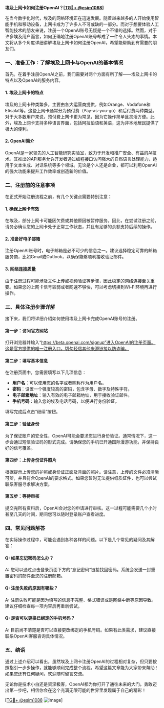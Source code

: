 **埃及上网卡如何注册OpenAI？[[TG💪+ @esim1088](https://t.me/s/esim1088)]**

在当今数字化时代，埃及的网络环境正在迅速发展。随着越来越多的人开始使用智能手机和移动设备，上网卡成为了许多人不可或缺的一部分。而对于想要体验人工智能技术的朋友来说，注册一个OpenAI账号无疑是一个不错的选择。然而，对于许多埃及用户而言，如何正确地注册OpenAI账号却成了一件令人头疼的事情。本文将从多个角度详细讲解埃及上网卡如何注册OpenAI，希望能帮助到有需要的朋友们。

### **一、准备工作：了解埃及上网卡与OpenAI的基本情况**

首先，在着手注册OpenAI之前，我们需要对两个方面有所了解——埃及上网卡的特点以及OpenAI的服务内容。

#### **1. 埃及上网卡的特点**
埃及的上网卡种类繁多，主要由各大运营商提供，例如Orange、Vodafone和Etisalat等。这些上网卡通常分为预付费（Pay-as-you-go）和后付费两种类型。对于大多数用户来说，预付费上网卡更为常见，因为它操作简单且灵活方便。此外，埃及上网卡支持多种语言界面，包括阿拉伯语和英语，这为非本地居民提供了极大的便利。

#### **2. OpenAI简介**
OpenAI是一家领先的人工智能研究实验室，致力于开发和推广安全、有益的AI技术。其推出的API服务允许开发者通过编程接口访问强大的自然语言处理能力，适用于文本生成、对话系统等多个领域。无论是个人还是企业，都可以利用OpenAI的强大功能来提升工作效率或创造新的价值。

### **二、注册前的注意事项**

在正式开始注册流程之前，有几个关键点需要特别注意：

#### **1. 确保上网卡有效**
在埃及，部分上网卡可能因欠费或其他原因被暂停服务。因此，在尝试注册之前，请务必确认您的上网卡处于正常工作状态，并且有足够的余额支持后续的操作。

#### **2. 准备好电子邮箱**
注册OpenAI账号时，电子邮箱是必不可少的信息之一。建议选择稳定可靠的邮箱服务商，比如Gmail或Outlook，以确保能够顺利接收验证邮件。

#### **3. 网络连接质量**
由于注册过程可能涉及文件上传或视频验证等步骤，因此稳定的网络连接至关重要。如果您的上网卡信号较弱或者网速不够快，可以考虑切换到Wi-Fi环境再进行操作。

### **三、具体注册步骤详解**

接下来，我们将详细介绍如何使用埃及上网卡完成OpenAI账号的注册。

#### **第一步：访问官方网站**
打开浏览器并输入“https://beta.openai.com/signup”进入OpenAI的注册页面。这是官方提供的唯一注册入口，切勿轻信其他来源链接以防诈骗。

#### **第二步：填写基本信息**
在注册页面中，您需要填写以下几项信息：
- **用户名**：可以使用您的名字或者昵称作为用户名。
- **密码**：设置一个强度较高的密码，包含字母、数字及特殊字符。
- **电子邮箱地址**：输入有效的电子邮箱地址，用于接收验证邮件。
- **手机号码**：输入您的埃及电话号码，以便进行身份验证。

填写完成后点击“继续”按钮。

#### **第三步：验证身份**
为了保证账户的安全性，OpenAI可能会要求您进行身份验证。通常情况下，这一步会通过短信验证码的形式完成。请确保您的手机已开通国际漫游功能，并保持良好的信号覆盖。

#### **第四步：上传身份证件照片**
根据提示上传您的护照或身份证正面及背面的照片。请注意，上传的文件必须清晰可辨，并且符合OpenAI的要求格式。如果您暂时无法提供纸质证件，也可以尝试联系客服寻求解决方案。

#### **第五步：等待审核**
提交完所有资料后，OpenAI会对您的申请进行审核。这一过程可能需要几个小时甚至几天的时间，期间您可以随时登录账户查看进度。

### **四、常见问题解答**

在实际操作过程中，可能会遇到各种各样的问题。以下是几个常见的疑问及其解答：

#### **Q: 如果忘记密码怎么办？**
A: 您可以通过点击登录页面下方的“忘记密码”链接找回密码。系统会发送一封重置密码的邮件至您的注册邮箱。

#### **Q: 注册失败的原因有哪些？**
A: 注册失败可能是因为填写的信息不完整、格式错误或是网络中断等原因导致。建议仔细检查每一项内容后再重新尝试。

#### **Q: 是否可以更换已绑定的手机号码？**
A: 目前尚不清楚是否可以直接更改绑定的手机号码。如果有此类需求，建议直接联系OpenAI客服咨询具体情况。

### **五、结语**

通过上述介绍可以看出，虽然埃及上网卡注册OpenAI的过程相对复杂，但只要按照指引一步步操作，就能够顺利完成整个流程。希望这篇文章能为大家带来帮助！如果您还有任何疑问，欢迎随时留言交流。

无论你是技术小白还是资深极客，OpenAI都为你打开了通往未来的大门。勇敢迈出第一步吧，相信你会在这个充满无限可能的世界里发现属于自己的精彩！

[[TG💪+ @esim1088](https://t.me/s/esim1088) ![Image](https://i.postimg.cc/4NQfJmqS/Snipaste-2025-05-13-00-14-12.png)]